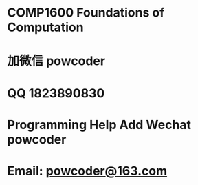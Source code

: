 # COMP1600 Foundations of Computation
# 加微信 powcoder

# QQ 1823890830

# Programming Help Add Wechat powcoder

# Email: powcoder@163.com

